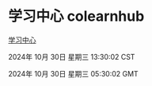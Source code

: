 # 学习中心 colearnhub
[学习中心](http://219.139.197.74:56308/colearnhub/)

2024年 10月 30日 星期三 13:30:02 CST

2024年 10月 30日 星期三 05:30:02 GMT
